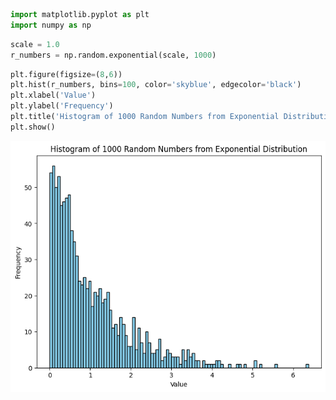 ```python
import matplotlib.pyplot as plt
import numpy as np
```


```python
scale = 1.0
r_numbers = np.random.exponential(scale, 1000) 
```


```python
plt.figure(figsize=(8,6))
plt.hist(r_numbers, bins=100, color='skyblue', edgecolor='black')
plt.xlabel('Value')
plt.ylabel('Frequency')
plt.title('Histogram of 1000 Random Numbers from Exponential Distribution')
plt.show()
```


    
![png](output_2_0.png)
    

